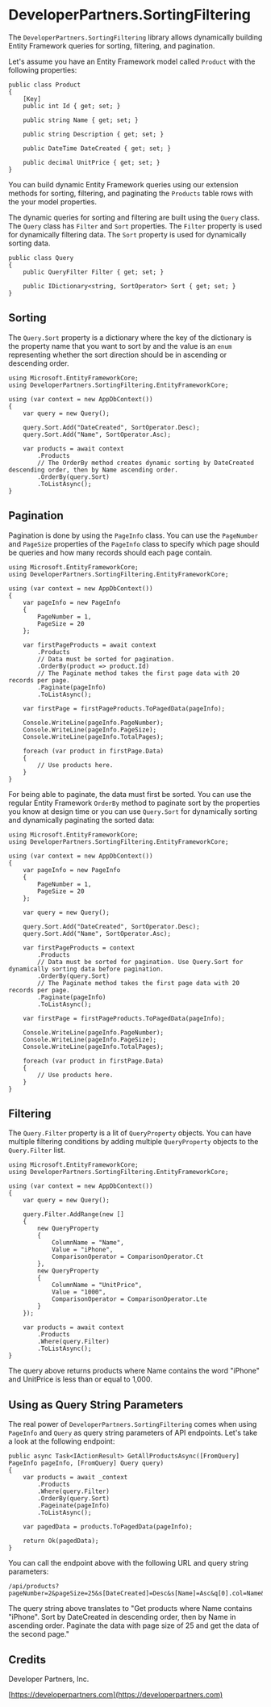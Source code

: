 # DeveloperPartners.SortingFiltering

The `DeveloperPartners.SortingFiltering` library allows dynamically building Entity Framework queries for sorting, filtering, and pagination.

Let's assume you have an Entity Framework model called `Product` with the following properties:

```
public class Product
{
    [Key]
    public int Id { get; set; }

    public string Name { get; set; }

    public string Description { get; set; }

    public DateTime DateCreated { get; set; }

    public decimal UnitPrice { get; set; }
}
```

You can build dynamic Entity Framework queries using our extension methods for sorting, filtering, and paginating the `Products` table rows with the your model properties.

The dynamic queries for sorting and filtering are built using the `Query` class. The `Query` class has `Filter` and `Sort` properties. The `Filter` property is used for dynamically filtering data. The `Sort` property is used for dynamically sorting data.

```
public class Query
{
    public QueryFilter Filter { get; set; }

    public IDictionary<string, SortOperator> Sort { get; set; }
}
```

## Sorting

The `Query.Sort` property is a dictionary where the key of the dictionary is the property name that you want to sort by and the value is an `enum` representing whether the sort direction should be in ascending or descending order.

```
using Microsoft.EntityFrameworkCore;
using DeveloperPartners.SortingFiltering.EntityFrameworkCore;

using (var context = new AppDbContext())
{
    var query = new Query();

    query.Sort.Add("DateCreated", SortOperator.Desc);
    query.Sort.Add("Name", SortOperator.Asc);

    var products = await context
        .Products
        // The OrderBy method creates dynamic sorting by DateCreated descending order, then by Name ascending order.
        .OrderBy(query.Sort)
        .ToListAsync();
}
```

## Pagination

Pagination is done by using the `PageInfo` class. You can use the `PageNumber` and `PageSize` properties of the `PageInfo` class to specify which page should be queries and how many records should each page contain.

```
using Microsoft.EntityFrameworkCore;
using DeveloperPartners.SortingFiltering.EntityFrameworkCore;

using (var context = new AppDbContext())
{
    var pageInfo = new PageInfo
    {
        PageNumber = 1,
        PageSize = 20
    };

    var firstPageProducts = await context
        .Products
        // Data must be sorted for pagination.
        .OrderBy(product => product.Id)
        // The Paginate method takes the first page data with 20 records per page.
        .Paginate(pageInfo)
        .ToListAsync();

    var firstPage = firstPageProducts.ToPagedData(pageInfo);

    Console.WriteLine(pageInfo.PageNumber);
    Console.WriteLine(pageInfo.PageSize);
    Console.WriteLine(pageInfo.TotalPages);

    foreach (var product in firstPage.Data)
    {
        // Use products here.
    }
}
```

For being able to paginate, the data must first be sorted. You can use the regular Entity Framework `OrderBy` method to paginate sort by the properties you know at design time or you can use `Query.Sort` for dynamically sorting and dynamically paginating the sorted data:

```
using Microsoft.EntityFrameworkCore;
using DeveloperPartners.SortingFiltering.EntityFrameworkCore;

using (var context = new AppDbContext())
{
    var pageInfo = new PageInfo
    {
        PageNumber = 1,
        PageSize = 20
    };

    var query = new Query();

    query.Sort.Add("DateCreated", SortOperator.Desc);
    query.Sort.Add("Name", SortOperator.Asc);

    var firstPageProducts = context
        .Products
        // Data must be sorted for pagination. Use Query.Sort for dynamically sorting data before pagination.
        .OrderBy(query.Sort)
        // The Paginate method takes the first page data with 20 records per page.
        .Paginate(pageInfo)
        .ToListAsync();

    var firstPage = firstPageProducts.ToPagedData(pageInfo);

    Console.WriteLine(pageInfo.PageNumber);
    Console.WriteLine(pageInfo.PageSize);
    Console.WriteLine(pageInfo.TotalPages);

    foreach (var product in firstPage.Data)
    {
        // Use products here.
    }
}
```

## Filtering

The `Query.Filter` property is a lit of `QueryProperty` objects. You can have multiple filtering conditions by adding multiple `QueryProperty` objects to the `Query.Filter` list.

```
using Microsoft.EntityFrameworkCore;
using DeveloperPartners.SortingFiltering.EntityFrameworkCore;

using (var context = new AppDbContext())
{
    var query = new Query();

    query.Filter.AddRange(new []
    {
        new QueryProperty
        {
            ColumnName = "Name",
            Value = "iPhone",
            ComparisonOperator = ComparisonOperator.Ct
        },
        new QueryProperty
        {
            ColumnName = "UnitPrice",
            Value = "1000",
            ComparisonOperator = ComparisonOperator.Lte
        }
    });

    var products = await context
        .Products
        .Where(query.Filter)
        .ToListAsync();
}
```

The query above returns products where Name contains the word "iPhone" and UnitPrice is less than or equal to 1,000.

## Using as Query String Parameters

The real power of `DeveloperPartners.SortingFiltering` comes when using `PageInfo` and `Query` as query string parameters of API endpoints. Let's take a look at the following endpoint:

```
public async Task<IActionResult> GetAllProductsAsync([FromQuery] PageInfo pageInfo, [FromQuery] Query query)
{
    var products = await _context
        .Products
        .Where(query.Filter)
        .OrderBy(query.Sort)
        .Pageinate(pageInfo)
        .ToListAsync();

    var pagedData = products.ToPagedData(pageInfo);

    return Ok(pagedData);
}
```

You can call the endpoint above with the following URL and query string parameters:
```
/api/products?pageNumber=2&pageSize=25&s[DateCreated]=Desc&s[Name]=Asc&q[0].col=Name&q[0].op=Ct&q[0].val=iPhone
```

The query string above translates to "Get products where Name contains "iPhone". Sort by DateCreated in descending order, then by Name in ascending order. Paginate the data with page size of 25 and get the data of the second page."


## Credits
Developer Partners, Inc.

[https://developerpartners.com](https://developerpartners.com)

